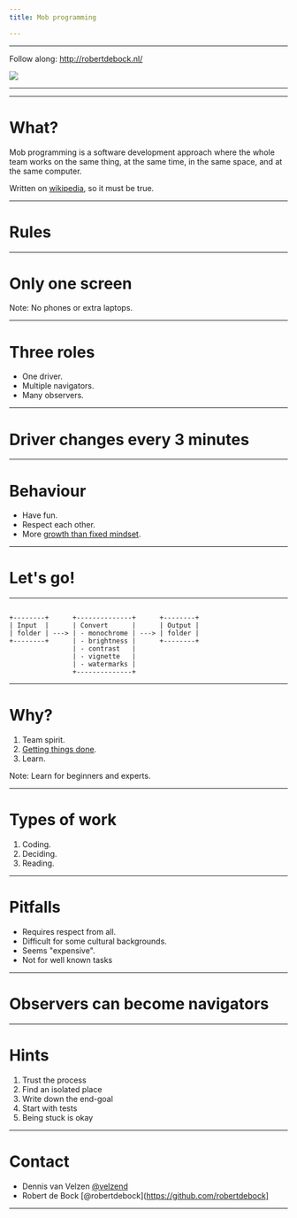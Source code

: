 ```yaml
---
title: Mob programming

---
```


<!-- .slide: data-background="https://raw.githubusercontent.com/robertdebock/presentations/master/images/af-2019-title.png" -->

---

<!-- .slide: data-background="https://raw.githubusercontent.com/robertdebock/presentations/master/images/af-2019-background.png" -->

Follow along: http://robertdebock.nl/

<img src="https://api.qrserver.com/v1/create-qr-code/?size=350x350&data=http://robertdebock.nl/presentations/mob-programming/"/>

---

<!-- .slide: data-background="https://raw.githubusercontent.com/robertdebock/presentations/master/images/af-2019-share.png" -->

---

<!-- .slide: data-background="https://raw.githubusercontent.com/robertdebock/presentations/master/images/af-2019-background.png" -->
# What?

Mob programming is a software development approach where the whole team works on the same thing, at the same time, in the same space, and at the same computer.

Written on [wikipedia](https://en.wikipedia.org/wiki/Mob_programming), so it must be true.

---

<!-- .slide: data-background="https://raw.githubusercontent.com/robertdebock/presentations/master/images/af-2019-background.png" -->
# Rules

----

<!-- .slide: data-background="https://raw.githubusercontent.com/robertdebock/presentations/master/images/af-2019-background.png" -->
# Only one screen

Note: No phones or extra laptops.

----

<!-- .slide: data-background="https://raw.githubusercontent.com/robertdebock/presentations/master/images/af-2019-background.png" -->
# Three roles

- One driver.
- Multiple navigators.
- Many observers.

----

<!-- .slide: data-background="https://raw.githubusercontent.com/robertdebock/presentations/master/images/af-2019-background.png" -->
# Driver changes every 3 minutes

----

<!-- .slide: data-background="https://raw.githubusercontent.com/robertdebock/presentations/master/images/af-2019-background.png" -->
# Behaviour

- Have fun.
- Respect each other.
- More [growth than fixed mindset](https://www.mindsetworks.com/science/).

---

<!--.slide: data-background="https://raw.githubusercontent.com/robertdebock/presentations/master/images/af-2019-background.png" -->
# Let's go!

----

```

+--------+      +--------------+      +--------+
| Input  |      | Convert      |      | Output |
| folder | ---> | - monochrome | ---> | folder |
+--------+      | - brightness |      +--------+
                | - contrast   |
                | - vignette   |
                | - watermarks |
                +--------------+
```

---

<!-- .slide: data-background="https://raw.githubusercontent.com/robertdebock/presentations/master/images/af-2019-background.png" -->
# Why?

1. Team spirit.
2. [Getting things done](https://en.wikipedia.org/wiki/Getting_Things_Done).
3. Learn.

Note: Learn for beginners and experts.

---

<!-- .slide: data-background="https://raw.githubusercontent.com/robertdebock/presentations/master/images/af-2019-background.png" -->
# Types of work

1. Coding.
2. Deciding.
3. Reading.

----

<!-- .slide: data-background="https://raw.githubusercontent.com/robertdebock/presentations/master/images/af-2019-background.png" -->
# Pitfalls

- Requires respect from all.
- Difficult for some cultural backgrounds.
- Seems "expensive".
- Not for well known tasks

----

<!-- .slide: data-background="https://raw.githubusercontent.com/robertdebock/presentations/master/images/af-2019-background.png" -->
# Observers can become navigators

---

<!-- .slide: data-background="https://raw.githubusercontent.com/robertdebock/presentations/master/images/af-2019-background.png" -->
# Hints

1. Trust the process
2. Find an isolated place
3. Write down the end-goal
4. Start with tests
5. Being stuck is okay

---

<!-- .slide: data-background="https://raw.githubusercontent.com/robertdebock/presentations/master/images/af-2019-background.png" -->
# Contact

- Dennis van Velzen [@velzend](https://github.com/velzend)
- Robert de Bock [@robertdebock](https://github.com/robertdebock]

---

<!-- .slide: data-background="https://raw.githubusercontent.com/robertdebock/presentations/master/images/af-2019-thanks.png" -->
